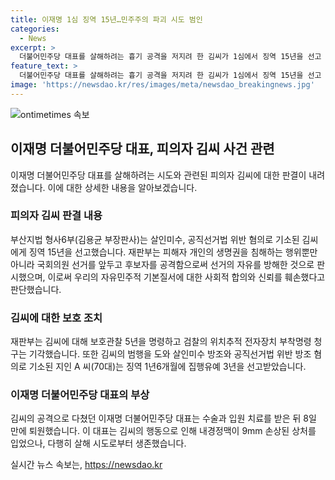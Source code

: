 ```yaml
---
title: 이재명 1심 징역 15년…민주주의 파괴 시도 범인
categories:
  - News
excerpt: >
  더불어민주당 대표를 살해하려는 흉기 공격을 저지려 한 김씨가 1심에서 징역 15년을 선고 받았다. 법원은 공격이 단순한 개인적인 행동이 아니라 선거의 자유를 방해하려 한 것으로 고려되며, 국민의 의견에 따라 결정되어야 할 선거 제도와 민주주의에 중대한 위협으로 판단했다. 피의자의 행동은 정당화될 수 없으며 엄히 처벌해야 한다고 판시했다. 함께 기소된 A씨는 징역 1년6개월을 선고받았지만 집행유예 3년이 주어졌다.
feature_text: >
  더불어민주당 대표를 살해하려는 흉기 공격을 저지려 한 김씨가 1심에서 징역 15년을 선고 받았다. 법원은 공격이 단순한 개인적인 행동이 아니라 선거의 자유를 방해하려 한 것으로 고려되며, 국민의 의견에 따라 결정되어야 할 선거 제도와 민주주의에 중대한 위협으로 판단했다. 피의자의 행동은 정당화될 수 없으며 엄히 처벌해야 한다고 판시했다. 함께 기소된 A씨는 징역 1년6개월을 선고받았지만 집행유예 3년이 주어졌다.
image: 'https://newsdao.kr/res/images/meta/newsdao_breakingnews.jpg'
---
```


<p><img src="https://newsdao.kr/res/images/meta/newsdao_breakingnews.jpg" alt="ontimetimes 속보" /></p>

<h2 data-ke-size="size26">이재명 더불어민주당 대표, 피의자 김씨 사건 관련</h2>

<p data-ke-size="size16">이재명 더불어민주당 대표를 살해하려는 시도와 관련된 피의자 김씨에 대한 판결이 내려졌습니다. 이에 대한 상세한 내용을 알아보겠습니다.</p>

<h3>피의자 김씨 판결 내용</h3>

<p data-ke-size="size16">부산지법 형사6부(김용균 부장판사)는 살인미수, 공직선거법 위반 혐의로 기소된 김씨에게 징역 15년을 선고했습니다. 재판부는 피해자 개인의 생명권을 침해하는 행위뿐만 아니라 국회의원 선거를 앞두고 후보자를 공격함으로써 선거의 자유를 방해한 것으로 판시했으며, 이로써 우리의 자유민주적 기본질서에 대한 사회적 합의와 신뢰를 훼손했다고 판단했습니다.</p>

<h3>김씨에 대한 보호 조치</h3>

<p data-ke-size="size16">재판부는 김씨에 대해 보호관찰 5년을 명령하고 검찰의 위치추적 전자장치 부착명령 청구는 기각했습니다. 또한 김씨의 범행을 도와 살인미수 방조와 공직선거법 위반 방조 혐의로 기소된 지인 A 씨(70대)는 징역 1년6개월에 집행유예 3년을 선고받았습니다.</p>

<h3>이재명 더불어민주당 대표의 부상</h3>

<p data-ke-size="size16">김씨의 공격으로 다쳤던 이재명 더불어민주당 대표는 수술과 입원 치료를 받은 뒤 8일 만에 퇴원했습니다. 이 대표는 김씨의 행동으로 인해 내경정맥이 9mm 손상된 상처를 입었으나, 다행히 살해 시도로부터 생존했습니다.</p>
실시간 뉴스 속보는, <a href="https://newsdao.kr" rel="dofollow">https://newsdao.kr</a>


